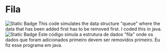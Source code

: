 # Fila
![Static Badge](https://img.shields.io/badge/languague-english-blue)
This code simulates the data structure "queue" where the data that has been added first has to be removed first. I coded this in java.
![Static Badge](https://img.shields.io/badge/languague-portuguese-yellow)
Este código simula a   estrutura de dados "fila" onde os dados que foram adicionados primeiro devem ser removidos primeiro. Eu fiz esse programa em java.
